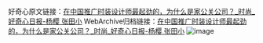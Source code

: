 好奇心原文链接：[在中国推广时装设计师最起劲的，为什么是家公关公司？_时尚_好奇心日报-杨樱 张田小](https://www.qdaily.com/articles/9785.html)
WebArchive归档链接：[在中国推广时装设计师最起劲的，为什么是家公关公司？_时尚_好奇心日报-杨樱 张田小](http://web.archive.org/web/20190623154943/https://www.qdaily.com/articles/9785.html)
![image](http://ww3.sinaimg.cn/large/007d5XDply1g3vgmojtp1j30u05iyu0x)